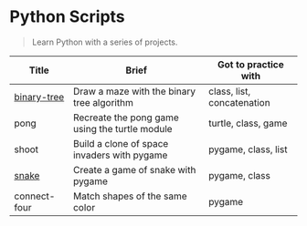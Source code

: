# Python Scripts

> Learn Python with a series of projects.

| Title                                                   | Brief                                          | Got to practice with       |
| ------------------------------------------------------- | ---------------------------------------------- | -------------------------- |
| [binary-tree](https://repl.it/@borntofrappe/binarytree) | Draw a maze with the binary tree algorithm     | class, list, concatenation |
| pong                                                    | Recreate the pong game using the turtle module | turtle, class, game        |
| shoot                                                   | Build a clone of space invaders with pygame    | pygame, class, list        |
| [snake](https://repl.it/@borntofrappe/snake)            | Create a game of snake with pygame             | pygame, class              |
| connect-four                                            | Match shapes of the same color                 | pygame                     |
